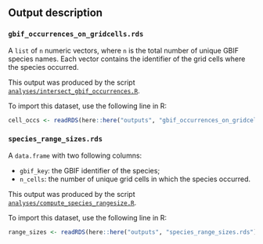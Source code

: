 ## Output description

### `gbif_occurrences_on_gridcells.rds`

A `list` of `n` numeric vectors, where `n` is the total number of unique GBIF species names. Each vector contains the identifier of the grid cells where the species occurred.

This output was produced by the script [`analyses/intersect_gbif_occurrences.R`](https://github.com/frbcesab/gbif-bulk/blob/main/analyses/intersect_gbif_occurrences.R).


To import this dataset, use the following line in R:

```r
cell_occs <- readRDS(here::here("outputs", "gbif_occurrences_on_gridcells.rds"))
```



### `species_range_sizes.rds`

A `data.frame` with two following columns:

- `gbif_key`: the GBIF identifier of the species;
- `n_cells`: the number of unique grid cells in which the species occurred.

This output was produced by the script [`analyses/compute_species_rangesize.R`](https://github.com/frbcesab/gbif-bulk/blob/main/analyses/compute_species_rangesize.R).


To import this dataset, use the following line in R:

```r
range_sizes <- readRDS(here::here("outputs", "species_range_sizes.rds"))
```
